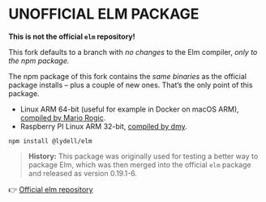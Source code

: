 # UNOFFICIAL ELM PACKAGE

**This is not the official `elm` repository!**

This fork defaults to a branch with _no changes_ to the Elm compiler, _only to the npm package._

The npm package of this fork contains the _same binaries_ as the official package installs – plus a couple of new ones. That’s the only point of this package.

- Linux ARM 64-bit (useful for example in Docker on macOS ARM), [compiled by Mario Rogic](https://github.com/supermario/elm-tooling-compiler/commit/3af7f31a0ad5c4c7fe6df51220b3ec3e1d62a643).
- Raspberry PI Linux ARM 32-bit, [compiled by dmy](https://github.com/dmy/elm-raspberry-pi).

```
npm install @lydell/elm
```

> **History:** This package was originally used for testing a better way to package Elm, which was then merged into the official `elm` package and released as version 0.19.1-6.

👉 [Official elm repository](https://github.com/elm/compiler)
